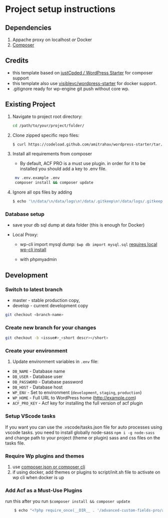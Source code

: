 # Project setup instructions

## Dependencies

1. Appache proxy on localhost _or_ Docker
2. [Composer](https://getcomposer.org/download/)

## Credits

- this template based on [justCpded / WordPress Starter](https://github.com/justcoded/wordpress-starter) for composer support
- this template also use [visiblevc/wordpress-starter](https://github.com/visiblevc/wordpress-starter/tree/master) for docker support.
- .gitignore ready for wp-engine git push without core wp.

## Existing Project

1. Navigate to project root directory:

   ```bash
   cd /path/to/your/project/folder/
   ```

2. Clone zipped specific repo files:

   ```bash
   $ curl https://codeload.github.com/amitrahav/wordpress-starter/tar.gz/master | tar -xz --strip 1
   ```

3. Install all requirements from composer

   - By default, ACF PRO is a must use plugin. in order for it to be installed you should add a key to .env file.

   ```bash
    mv .env.example .env
    composer install && composer update
   ```

4. Ignore all ops files by adding

   ```bash
   $ echo '\n/data/\n/data/logs\n!/data/.gitkeep\n!/data/logs/.gitkeep\nenvironments\nscripts\n*.example\n*.lock\nlogs.ini\nrobots.txt\n# HERE GOES YOUR APP EXCEPTION' >> .gitignore
   ```

### Database setup

- save your db sql dump at data folder (this is enough for Docker)

- Local Proxy:

  - wp-cli import mysql dump: `$wp db import mysql.sql` [requires local wp-cli install](https://wp-cli.org/)

  - with phpmyadmin

## Development

### Switch to latest branch

- master - stable production copy,
- develop - current development copy

```bash
git checkout <branch-name>
```

### Create new branch for your changes

```bash
git checkout -b <issue#>_<short descr></short>
```

### Create your environment

1. Update environment variables in `.env` file:

- `DB_NAME` - Database name
- `DB_USER` - Database user
- `DB_PASSWORD` - Database password
- `DB_HOST` - Database host
- `WP_ENV` - Set to environment (`development`, `staging`, `production`)
- `WP_HOME` - Full URL to WordPress home (http://example.com)
- `ACF_PRO_KEY` - Acf key for installing the full version of acf plugin

### Setup VScode tasks

If you want you can use the .vscode/tasks.json file for auto processes using vscode tasks.
you need to install globally node-sass `npm i -g node-sass` and change path to your project (theme or plugin) sass and css files on the tasks file.

### Require Wp plugins and themes

1. use [composer.json or composer cli](https://wpackagist.org/)
2. if using docker, add themes or plugins to script/init.sh file to activate on wp cli when docker is up

### Add Acf as a Must-Use Plugins

run this after you run `$composer install && composer update`

```bash
    $ echo "<?php require_once(__DIR__ . '/advanced-custom-fields-pro/acf.php');" > wp-content/mu-plugins/advanced-custom-fields-pro.php
```
